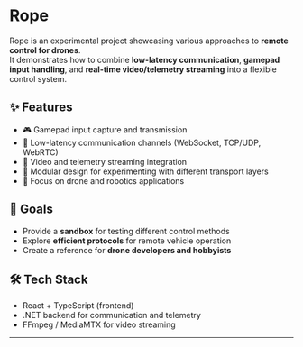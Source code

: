 # Rope

Rope is an experimental project showcasing various approaches to **remote control for drones**.  
It demonstrates how to combine **low-latency communication**, **gamepad input handling**, and **real-time video/telemetry streaming** into a flexible control system.

## ✨ Features
- 🎮 Gamepad input capture and transmission  
- 📡 Low-latency communication channels (WebSocket, TCP/UDP, WebRTC)  
- 🎥 Video and telemetry streaming integration  
- 🔧 Modular design for experimenting with different transport layers  
- 🚀 Focus on drone and robotics applications  

## 🎯 Goals
- Provide a **sandbox** for testing different control methods  
- Explore **efficient protocols** for remote vehicle operation  
- Create a reference for **drone developers and hobbyists**  

## 🛠️ Tech Stack
- React + TypeScript (frontend)  
- .NET backend for communication and telemetry  
- FFmpeg / MediaMTX for video streaming  

---

